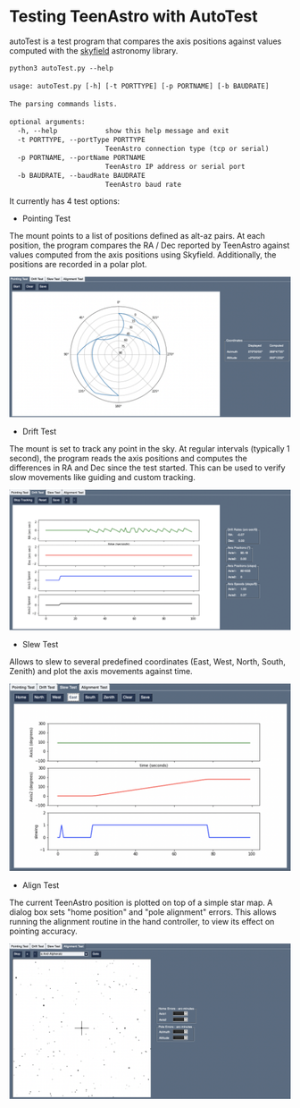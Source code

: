 # Testing TeenAstro with AutoTest 



autoTest is a test program that compares the axis positions against values computed with the [skyfield](https://rhodesmill.org/skyfield/) astronomy library. 

```
python3 autoTest.py --help

usage: autoTest.py [-h] [-t PORTTYPE] [-p PORTNAME] [-b BAUDRATE]

The parsing commands lists.

optional arguments:
  -h, --help            show this help message and exit
  -t PORTTYPE, --portType PORTTYPE
                        TeenAstro connection type (tcp or serial)
  -p PORTNAME, --portName PORTNAME
                        TeenAstro IP address or serial port
  -b BAUDRATE, --baudRate BAUDRATE
                        TeenAstro baud rate
```


It currently has 4 test options:

- Pointing Test

The mount points to a list of positions defined as alt-az pairs. At each position, the program compares the RA / Dec reported by TeenAstro against values computed from the axis positions using Skyfield. Additionally, the positions are recorded in a polar plot.

![](pointing_test.png)

- Drift Test 

The mount is set to track any point in the sky. At regular intervals (typically 1 second), the program reads the axis positions and computes the differences in RA and Dec since the test started. This can be used to verify slow movements like guiding and custom tracking.

![](drift_test.png)

- Slew Test

Allows to slew to several predefined coordinates (East, West, North, South, Zenith) and plot the axis movements against time.

![](slew_test.png)


- Align Test

The current TeenAstro position is plotted on top of a simple star map. A dialog box sets "home position" and "pole alignment" errors. This allows running the alignment routine in the hand controller, to view its effect on pointing accuracy.

![](align_test.png)
